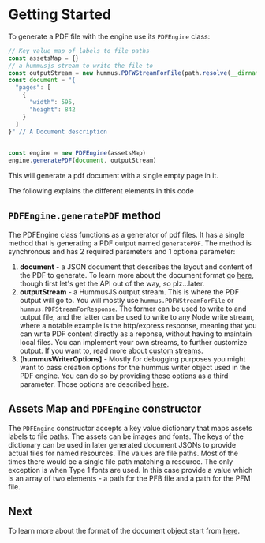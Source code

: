 # Getting Started

To generate a PDF file with the engine use its `PDFEngine` class:

```javascript
// Key value map of labels to file paths
const assetsMap = {}
// a hummusjs stream to write the file to
const outputStream = new hummus.PDFWStreamForFile(path.resolve(__dirname,'./result.pdf')) 
const document = "{
  "pages": [
    {
      "width": 595,
      "height": 842
    }
  ]
}" // A Document description
          

const engine = new PDFEngine(assetsMap)
engine.generatePDF(document, outputStream)
```

This will generate a pdf document with a single empty page in it.

The following explains the different elements in this code

## `PDFEngine.generatePDF` method

The PDFEngine class functions as a generator of pdf files. 
It has a single method that is generating a PDF output named `generatePDF`. The method is synchronous and has 2 required parameters and 1 optiona parameter:
1. **document** - a JSON document that describes the layout and content of the PDF to generate. To learn more about the document format go [here](./job-ticket-document.md), though first let's get the API out of the way, so plz...later.
2. **outputStream** - a HummusJS output stream. This is where the PDF output will go to. You will mostly use `hummus.PDFWStreamForFile` or `hummus.PDFStreamForResponse`. The former can be used to write to and output file, and the latter can be used to write to any Node write stream, where a notable example is the http/express response, meaning that you can write PDF content directly as a reponse, without having to maintain local files. You can implement your own streams, to further customize output. If you want to, read more about [custom streams](https://github.com/galkahana/HummusJS/wiki/Custom-streams).
3. **[hummusWriterOptions]** - Mostly for debugging purposes you might want to pass creation options for the hummus writer object used in the PDF engine. You can do so by providing those options as a third parameter. Those options are described [here](https://github.com/galkahana/HummusJS/wiki/Basic-pdf-creation#create-pdfs).

## Assets Map and `PDFEngine` constructor

The `PDFEngine` constructor accepts a key value dictionary that maps assets labels to file paths. The assets can be images and fonts. The keys of the dictionary can be used in later generated document JSONs to provide actual files for named resources.
The values are file paths. Most of the times there would be a single file path matching a resource. The only exception is when Type 1 fonts are used. In this case provide a value which is an array of two elements - a path for the PFB file and a path for the PFM file.

## Next

To learn more about the format of the document object start from [here](./job-ticket-document.md).
